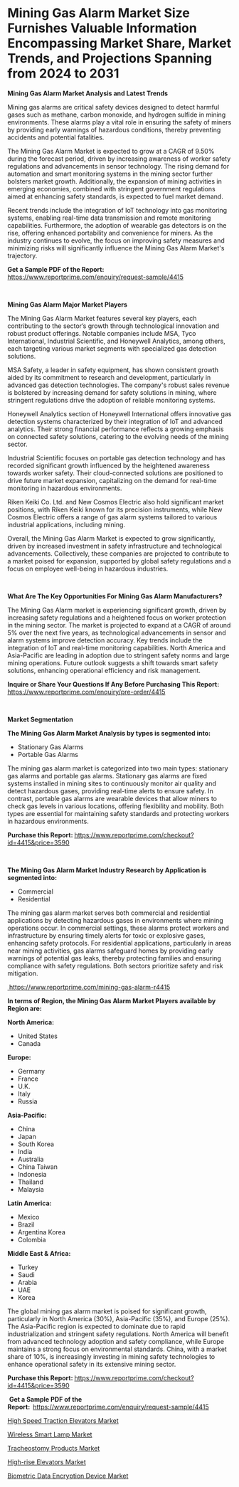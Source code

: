 <p><h1>Mining Gas Alarm Market Size Furnishes Valuable Information Encompassing Market Share, Market Trends, and Projections Spanning from 2024 to 2031</h1></p><p><strong>Mining Gas Alarm Market Analysis and Latest Trends</strong></p>
<p><p>Mining gas alarms are critical safety devices designed to detect harmful gases such as methane, carbon monoxide, and hydrogen sulfide in mining environments. These alarms play a vital role in ensuring the safety of miners by providing early warnings of hazardous conditions, thereby preventing accidents and potential fatalities.</p><p>The Mining Gas Alarm Market is expected to grow at a CAGR of 9.50% during the forecast period, driven by increasing awareness of worker safety regulations and advancements in sensor technology. The rising demand for automation and smart monitoring systems in the mining sector further bolsters market growth. Additionally, the expansion of mining activities in emerging economies, combined with stringent government regulations aimed at enhancing safety standards, is expected to fuel market demand.</p><p>Recent trends include the integration of IoT technology into gas monitoring systems, enabling real-time data transmission and remote monitoring capabilities. Furthermore, the adoption of wearable gas detectors is on the rise, offering enhanced portability and convenience for miners. As the industry continues to evolve, the focus on improving safety measures and minimizing risks will significantly influence the Mining Gas Alarm Market's trajectory.</p></p>
<p><strong>Get a Sample PDF of the Report:&nbsp;</strong> <a href="https://www.reportprime.com/enquiry/request-sample/4415">https://www.reportprime.com/enquiry/request-sample/4415</a></p>
<p>&nbsp;</p>
<p><strong>Mining Gas Alarm Major Market Players</strong></p>
<p><p>The Mining Gas Alarm Market features several key players, each contributing to the sector’s growth through technological innovation and robust product offerings. Notable companies include MSA, Tyco International, Industrial Scientific, and Honeywell Analytics, among others, each targeting various market segments with specialized gas detection solutions.</p><p>MSA Safety, a leader in safety equipment, has shown consistent growth aided by its commitment to research and development, particularly in advanced gas detection technologies. The company's robust sales revenue is bolstered by increasing demand for safety solutions in mining, where stringent regulations drive the adoption of reliable monitoring systems.</p><p>Honeywell Analytics section of Honeywell International offers innovative gas detection systems characterized by their integration of IoT and advanced analytics. Their strong financial performance reflects a growing emphasis on connected safety solutions, catering to the evolving needs of the mining sector.</p><p>Industrial Scientific focuses on portable gas detection technology and has recorded significant growth influenced by the heightened awareness towards worker safety. Their cloud-connected solutions are positioned to drive future market expansion, capitalizing on the demand for real-time monitoring in hazardous environments.</p><p>Riken Keiki Co. Ltd. and New Cosmos Electric also hold significant market positions, with Riken Keiki known for its precision instruments, while New Cosmos Electric offers a range of gas alarm systems tailored to various industrial applications, including mining.</p><p>Overall, the Mining Gas Alarm Market is expected to grow significantly, driven by increased investment in safety infrastructure and technological advancements. Collectively, these companies are projected to contribute to a market poised for expansion, supported by global safety regulations and a focus on employee well-being in hazardous industries.</p></p>
<p>&nbsp;</p>
<p><strong>What Are The Key Opportunities For Mining Gas Alarm Manufacturers?</strong></p>
<p><p>The Mining Gas Alarm market is experiencing significant growth, driven by increasing safety regulations and a heightened focus on worker protection in the mining sector. The market is projected to expand at a CAGR of around 5% over the next five years, as technological advancements in sensor and alarm systems improve detection accuracy. Key trends include the integration of IoT and real-time monitoring capabilities. North America and Asia-Pacific are leading in adoption due to stringent safety norms and large mining operations. Future outlook suggests a shift towards smart safety solutions, enhancing operational efficiency and risk management.</p></p>
<p><strong>Inquire or Share Your Questions If Any Before Purchasing This Report:</strong> <a href="https://www.reportprime.com/enquiry/pre-order/4415">https://www.reportprime.com/enquiry/pre-order/4415</a></p>
<p>&nbsp;</p>
<p><strong>Market Segmentation</strong></p>
<p><strong>The Mining Gas Alarm Market Analysis by types is segmented into:</strong></p>
<p><ul><li>Stationary Gas Alarms</li><li>Portable Gas Alarms</li></ul></p>
<p><p>The mining gas alarm market is categorized into two main types: stationary gas alarms and portable gas alarms. Stationary gas alarms are fixed systems installed in mining sites to continuously monitor air quality and detect hazardous gases, providing real-time alerts to ensure safety. In contrast, portable gas alarms are wearable devices that allow miners to check gas levels in various locations, offering flexibility and mobility. Both types are essential for maintaining safety standards and protecting workers in hazardous environments.</p></p>
<p><strong>Purchase this Report:&nbsp;</strong><a href="https://www.reportprime.com/checkout?id=4415&price=3590">https://www.reportprime.com/checkout?id=4415&price=3590</a></p>
<p>&nbsp;</p>
<p><strong>The Mining Gas Alarm Market Industry Research by Application is segmented into:</strong></p>
<p><ul><li>Commercial</li><li>Residential</li></ul></p>
<p><p>The mining gas alarm market serves both commercial and residential applications by detecting hazardous gases in environments where mining operations occur. In commercial settings, these alarms protect workers and infrastructure by ensuring timely alerts for toxic or explosive gases, enhancing safety protocols. For residential applications, particularly in areas near mining activities, gas alarms safeguard homes by providing early warnings of potential gas leaks, thereby protecting families and ensuring compliance with safety regulations. Both sectors prioritize safety and risk mitigation.</p></p>
<p><a href="https://www.reportprime.com/mining-gas-alarm-r4415">&nbsp;https://www.reportprime.com/mining-gas-alarm-r4415</a></p>
<p><strong>In terms of Region, the Mining Gas Alarm Market Players available by Region are:</strong></p>
<p>
    <p> <strong> North America: </strong>
        <ul>
            <li>United States</li>
            <li>Canada</li>
        </ul>
        </p> 
    <p> <strong> Europe: </strong>
        <ul>
            <li>Germany</li>
            <li>France</li>
            <li>U.K.</li>
            <li>Italy</li>
            <li>Russia</li>
        </ul>
        </p> 
    <p> <strong> Asia-Pacific: </strong>
        <ul>
            <li>China</li>
            <li>Japan</li>
            <li>South Korea</li>
            <li>India</li>
            <li>Australia</li>
            <li>China Taiwan</li>
            <li>Indonesia</li>
            <li>Thailand</li>
            <li>Malaysia</li>
        </ul>
        </p> 
    <p> <strong> Latin America: </strong>
        <ul>
            <li>Mexico</li>
            <li>Brazil</li>
            <li>Argentina Korea</li>
            <li>Colombia</li>
        </ul>
        </p> 
    <p> <strong> Middle East & Africa: </strong>
        <ul>
            <li>Turkey</li>
            <li>Saudi</li>
            <li>Arabia</li>
            <li>UAE</li>
            <li>Korea</li>
        </ul>
    </p>
    </p>
<p><p>The global mining gas alarm market is poised for significant growth, particularly in North America (30%), Asia-Pacific (35%), and Europe (25%). The Asia-Pacific region is expected to dominate due to rapid industrialization and stringent safety regulations. North America will benefit from advanced technology adoption and safety compliance, while Europe maintains a strong focus on environmental standards. China, with a market share of 10%, is increasingly investing in mining safety technologies to enhance operational safety in its extensive mining sector.</p></p>
<p><strong>Purchase this Report: </strong><a href="https://www.reportprime.com/checkout?id=4415&price=3590">https://www.reportprime.com/checkout?id=4415&price=3590</a></p>
<p>&nbsp;<strong>Get a Sample PDF of the Report:&nbsp;&nbsp;</strong><a href="https://www.reportprime.com/enquiry/request-sample/4415">https://www.reportprime.com/enquiry/request-sample/4415</a></p>
<p><strong></strong></p>
<p><p><a href="https://issuu.com/reportprime-2/docs/high-speed-traction-elevators-marke_9982ea62479410">High Speed Traction Elevators Market</a></p><p><a href="https://github.com/FosterFahey91/Market-Research-Report-List-1/blob/main/wireless-smart-lamp-market.md">Wireless Smart Lamp Market</a></p><p><a href="https://www.linkedin.com/pulse/future-innovation-global-tracheostomy-products-market-growth-nzlie?trackingId=eary3yQnSPiJrUuWAW8QDw%3D%3D">Tracheostomy Products Market</a></p><p><a href="https://issuu.com/reportprime-2/docs/high-rise-elevators-market-size-203_5189c7e7b7fe12">High-rise Elevators Market</a></p><p><a href="https://github.com/Rekhakhatun65/Market-Research-Report-List-1/blob/main/biometric-data-encryption-device-market.md">Biometric Data Encryption Device Market</a></p></p>